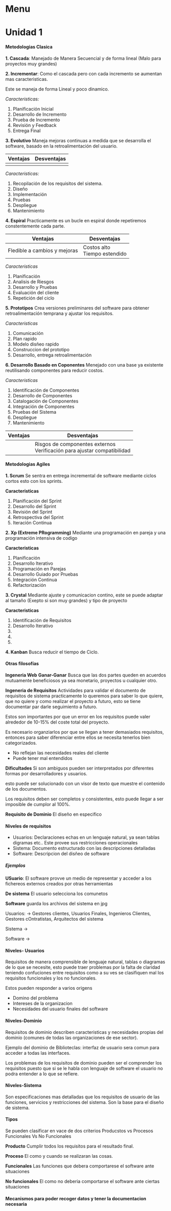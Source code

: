 # Menu


# Unidad 1

#### Metodologias Clasica

**1. Cascada**:
Manejado de Manera Secuencial y de forma lineal (Malo para proyectos muy grandes)

**2. Incrementar**:
Como el cascada pero con cada incremento se aumentan mas caracteristicas.

Este se maneja de forma Lineal y poco dinamico.

*Caracteristicas:*
1. Planificación Inicial
2. Desarrollo de Incremento
3. Prueba de Incremento
4. Revisión y Feedback
5. Entrega Final

**3. Evolutivo**
Maneja mejoras continuas a medida que se desarrolla el software, basado en la retroalimentación del usuario.

| Ventajas | Desventajas |
| -------  | --------    |
|||

*Caracteristicas:*
1. Recopilación de los requisitos del sistema.
2. Diseño 
3. Implementación
4. Pruebas
5. Despliegue
6. Mantenimiento

**4. Espiral**
Practicamente es un bucle en espiral donde repetiremos constentemente cada parte.

| Ventajas | Desventajas |
| -------  | --------    |
|     Fledible a cambios y mejoras    |  Costos alto <br> Tiempo estendido  |

*Caracteristicas*
1. Planificación
2. Analisis de Riesgos
3. Desarrollo y Pruebas
4. Evaluación del cliente
5. Repetición del ciclo 

**5. Prototipos**
Crea versiones preliminares del software para obtener retroalimentación temprana y ajustar los requisitos.

*Caracteristicas*
1. Comunicación
2. Plan rapido
3. Modelo disñeo rapido
4. Construccion del prototipo
5. Desarrollo, entrega retroalimentación

**6. Desarrollo Basado en Coponentes**
Menejado con una base ya existente reutilisando componentes para reducir costos.

*Caracteristicas*
1. Identificación de Componentes
2. Desarrollo de Componentes
3. Catalogación de Componentes
4. Integración de Componentes
5. Pruebas del Sistema
6. Despliegue
7. Mantenimiento

| Ventajas | Desventajas |
| -------  | --------    |
|         |  Risgos de componentes externos <br> Verificación para ajustar compatibilidad  |

#### Metodologias Agiles

**1. Scrum**
Se sentra en entrega incremental de software mediante ciclos cortos esto con los sprints.

**Caracteristicas**
1. Planificación del Sprint
2. Desarrollo del Sprint
3. Revisión del Sprint
4. Retrospectiva del Sprint
5. Iteración Continua

**2. Xp (Extreme PRogramming)**
Mediante una programación en pareja y una programación intensiva de codigo 

**Caracteristicas**
1. Planificación
2. Desarrollo Iterativo
3. Programación en Parejas
4. Desarrollo Guiado por Pruebas
5. Integración Continua
6. Refactorización 

**3. Crystal**
Mediante ajuste y comunicacion contino, este se puede adaptar al tamaño (Exepto si son muy grandes) y tipo de proyecto

**Caracteristicas**
1. Identificación de Requisitos
2. Desarrollo Iterativo
3. 
4. 
5. 

**4. Kanban**
Busca reducir el tiempo de Ciclo.

#### Otras filosofías

**Ingeneria Web**
**Ganar-Ganar**
Busca que las dos partes queden en acuerdos mutuamente beneficiosos ya sea monetario, proyectos u cualquier otro.

**Ingeneria de Requisitos**
Actividades para validar el documento de requisitos de sistema practicamente lo queremos para saber lo que quiere, que no quiere y como realizar el proyecto a futuro, esto se tiene documentar par darle seguimiento a futuro. 

Estos son importantes por que un error en los requisitos puede valer alrededor de 10-15% del coste total del proyecto.

Es necesario organziarlos por que se llegan a tener demasiados requisitos, entonces para saber diferenciar entre ellos se necesita tenerlos bien categorizados.

- No reflejan las necesidades reales del cliente
- Puede tener mal entendidos

**Dificultades**
Si son ambiguos pueden ser interpretados por diferentes formas por desarrolladores y usuarios.

esto puede ser solucionado con un visor de texto que muestre el contenido de los documentos.

Los requisitos deben ser completos y consistentes, esto puede llegar a ser imposible de cumplor al 100%.

**Requisito de Dominio** El diseño en especifico

#### Niveles de requisitos

- Usuarios: 
Declaraciones echas en un lenguaje natural, ya sean tablas digramas etc..
Este provee sus restricciones operacionales
- Sistema:
Documento estructurado con las descripciones detalladas
- Software:
Descripcion del disñeo de software

##### Ejemplos


**USuario**:
El software provve un medio de representar y acceder a los fichereos externos creados por otras herramientas

**De sistema**
El usuario selecciona los comunetos

**Software**
guarda los archivos del sistema en jpg

Usuarios: -> Gestores clientes, Usuarios Finales, Ingenieros Clientes, Gestores cOntratistas, Arquitectos del sistema

Sistema ->

Software ->

#### Niveles- Usuarios
Requisitos de manera comprensible de lenguaje natural, tablas o diagramas de lo que se necesite, esto puede traer problemas por la falta de claridad teniendo confuciones entre requisitos como  a su ves se clasifiquen mal los requisitos funcionales y los no funcionales.

Estos pueden responder a varios origens
- Domino del problema
- Intereses de la organizacion
- Necesidades del usuario finales del software

#### Niveles-Dominio
Requisitos de dominio describen caracteristicas y necesidades propias del dominio (comunes de todas las organizaciones de ese sector).

Ejemplo del dominio de Biblioteclas:
interfaz de usuario sera comun para acceder a todas las interfaces.

Los problemas de los requisitos de dominio pueden ser el comprender los requisitos puesto que si se le habla con lenguaje de software el usuario no podra entender a lo que se refiere.

#### Niveles-Sistema
Son especificaciones mas detalladas que los requisitos de usuario de las funciones, servicios y restricciones del sistema. Son la base para el diseño de sistema.

#### Tipos
Se pueden clasificar en vace de dos criterios
Producstos vs Procesos
Funcionales Vs No Funcionales

**Producto**
Cumplir todos los requisitos para el resultado final.

**Proceso**
El como y cuando se realizaran las cosas.

**Funcionales**
Las funciones que debera comportarese el software ante situaciones

**No funcionales**
El como no deberia comportarse el software ante ciertas situaciones

#### Mecanismos para poder recoger datos y tener la documentacion necesaria 